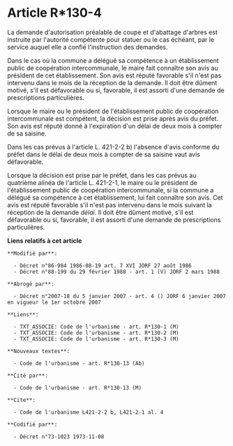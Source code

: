 # Article R*130-4

La demande d'autorisation préalable de coupe et d'abattage d'arbres est instruite par l'autorité compétente pour statuer ou
le cas échéant, par le service auquel elle a confié l'instruction des demandes.

Dans le cas où la commune a délégué sa compétence à un établissement public de coopération intercommunale, le maire fait
connaître son avis au président de cet établissement. Son avis est réputé favorable s'il n'est pas intervenu dans le mois de
la réception de la demande. Il doit être dûment motivé, s'il est défavorable ou si, favorable, il est assorti d'une demande
de prescriptions particulières.

Lorsque le maire ou le président de l'établissement public de coopération intercommunale est compétent, la décision est prise
après avis du préfet. Son avis est réputé donné à l'expiration d'un délai de deux mois à compter de sa saisine.

Dans les cas prévus à l'article L. 421-2-2 b) l'absence d'avis conforme du préfet dans le délai de deux mois à compter de sa
saisine vaut avis défavorable.

Lorsque la décision est prise par le préfet, dans les cas prévus au quatrième alinéa de l'article L. 421-2-1, le maire ou le
président de l'établissement public de coopération intercommunale, si la commune a délégué sa compétence à cet établissement,
lui fait connaître son avis. Cet avis est réputé favorable s'il n'est pas intervenu dans le mois suivant la réception de la
demande *délai*. Il doit être dûment motivé, s'il est défavorable ou si, favorable, il est assorti d'une demande de
prescriptions particulières.

**Liens relatifs à cet article**

	**Modifié par**:

	  - Décret n°86-984 1986-08-19 art. 7 XVI JORF 27 août 1986
	  - Décret n°88-199 du 29 février 1988 - art. 1 (V) JORF 2 mars 1988

	**Abrogé par**:

	  - Décret n°2007-18 du 5 janvier 2007 - art. 4 () JORF 6 janvier 2007 en vigueur le 1er octobre 2007

	**Liens**:

	  - TXT_ASSOCIE: Code de l'urbanisme - art. R*130-1 (M)
	  - TXT_ASSOCIE: Code de l'urbanisme - art. R*130-2 (M)
	  - TXT_ASSOCIE: Code de l'urbanisme - art. R*130-3 (M)

	**Nouveaux textes**:

	  - Code de l'urbanisme - art. R*130-13 (Ab)

	**Cité par**:

	  - Code de l'urbanisme - art. R*130-13 (M)

	**Cite**:

	  - Code de l'urbanisme L421-2-2 b, L421-2-1 al. 4

	**Codifié par**:

	  - Décret n°73-1023 1973-11-08

